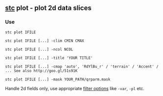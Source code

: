 ## [stc](https://github.com/MetOffice/stc/blob/main/doc/stc.md) plot - plot 2d data slices

### Use

```
stc plot IFILE

stc plot IFILE [...] -clim CMIN CMAX

stc plot IFILE [...] -ncol NCOL

stc plot IFILE [...] -title 'YOUR TITLE'

stc plot IFILE [...] -cmap 'auto', 'RdYlBu_r' / 'terrain' / 'Accent' / ... See also http://goo.gl/51s91K

stc plot IFILE [...] -mask YOUR_PATH/qrparm.mask
```

Handle 2d fields only, use appropriate [filter options](https://github.com/MetOffice/stc/blob/main/doc/stc.md#filter-options) like `-var`, `-pl` etc.
